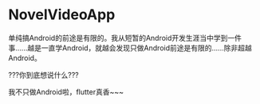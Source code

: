 # NovelVideoApp

单纯搞Android的前途是有限的。我从短暂的Android开发生涯当中学到一件事......越是一直学Android，就越会发现只做Android前途是有限的......除非超越Android。


???你到底想说什么???


我不只做Android啦，flutter真香~~~
